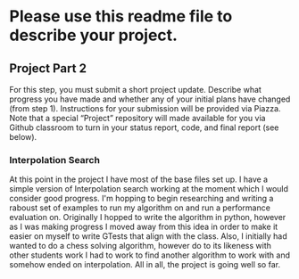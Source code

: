 # Please use this readme file to describe your project. 
## Project Part 2
For this step, you must submit a short project update. Describe what progress you have made and whether any of your initial plans have changed (from step 1). Instructions for your submission will be provided via Piazza. Note that a special “Project” repository will made available for you via Github classroom to turn in your status report, code, and final report (see below).
### Interpolation Search
At this point in the project I have most of the base files set up. I have a simple version of Interpolation search working at the moment which I would consider good progress. I'm hopping to begin researching and writing a raboust set of examples to run my algorithm on and run a performance evaluation on. Originally I hopped to write the algorithm in python, however as I was making progress I moved away from this idea in order to make it easier on myself to write GTests that align with the class. Also, I initially had wanted to do a chess solving algorithm, however do to its likeness with other students work I had to work to find another algorithm to work with and somehow ended on interpolation. All in all, the project is going well so far. 
